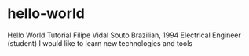 # hello-world
Hello World Tutorial
Filipe Vidal Souto
Brazilian, 1994
Electrical Engineer (student)
I would like to learn new technologies and tools
